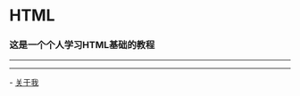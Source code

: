 # HTML

### 这是一个个人学习HTML基础的教程


<hr />
<hr />
- <a href="https://www.likui.co/" target="_blank">关于我</a>
